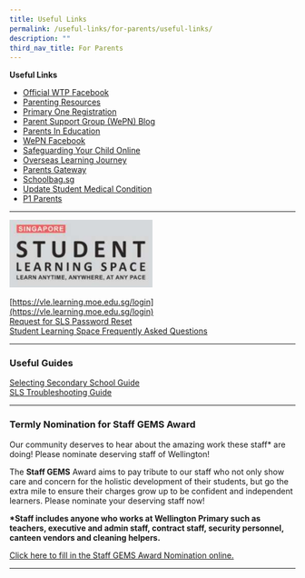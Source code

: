 ```yaml
---
title: Useful Links
permalink: /useful-links/for-parents/useful-links/
description: ""
third_nav_title: For Parents
---
```

**Useful Links**
* [Official WTP Facebook](https://www.facebook.com/wellingtonprisg)
* [Parenting Resources](https://wtpparentingresources.weebly.com/)
* [Primary One Registration](https://www.moe.gov.sg/primary/p1-registration)
* [Parent Support Group (WePN) Blog](http://wepn.tumblr.com/)
* [Parents In Education](https://www.moe.gov.sg/parentkit)
* [WePN Facebook](https://www.facebook.com/pages/Wellington-Parents-Network-WePN/246348102079989)
* [Safeguarding Your Child Online](http://schoolbag.sg/story/safeguarding-your-child-online)
* [Overseas Learning Journey](/files/FAQs%20for%20Parents.pdf)
* [Parents Gateway](/files/PG%20one-time%20onboard.pdf)
* [Schoolbag.sg](https://www.schoolbag.sg/)
* [Update Student Medical Condition](https://form.gov.sg/5d7f142328467500121f82a9)
* [P1 Parents](https://sites.google.com/moe.edu.sg/p1parentswtp/home)

-----------
<img src="/images/WTP_SLS.png" 
     style="width:50%">

[https://vle.learning.moe.edu.sg/login](https://vle.learning.moe.edu.sg/login) <br>
[Request for SLS Password Reset](https://docs.google.com/forms/d/e/1FAIpQLSfiwrDGu9lZyUEzZzUhKfAvamcoTMYJ-f_SvRiFZNAUZfiNbQ/viewform) <br>
[Student Learning Space Frequently Asked Questions](https://moe-wellingtonpri-staging.netlify.app/useful-links/for-students/student-learning-space)

--------------

### Useful Guides

[Selecting Secondary School Guide](https://www.moe.gov.sg/secondary/s1-posting/how-to-choose) <br>
[SLS Troubleshooting Guide](https://vle.learning.moe.edu.sg/login?redirectUrl=https%3A%2F%2Fdocs.learning.moe.edu.sg%2Fsls-user-guide%2Fvle%2Flogintroubleshooting%2Findex.html%3Ft%3D1657181872343)

--------------

### Termly Nomination for Staff GEMS Award

Our community deserves to hear about the amazing work these staff\* are doing! Please nominate deserving staff of Wellington! 

The **Staff GEMS** Award aims to pay tribute to our staff who not only show care and concern for the holistic development of their students, but go the extra mile to ensure their charges grow up to be confident and independent learners. Please nominate your deserving staff now!   

__*Staff includes anyone who works at Wellington Primary such as teachers, executive and admin staff, contract staff, security personnel, canteen vendors and cleaning helpers.__ 

[Click here to fill in the Staff GEMS Award Nomination online.](https://docs.google.com/a/moe.edu.sg/forms/d/e/1FAIpQLSd93un7MxxKdwyPCZhrqIEKIR9RJvdumpRzKGBi5ibX05XkZw/viewform)

---------